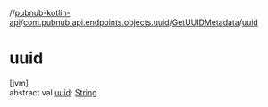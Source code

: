 //[pubnub-kotlin-api](../../../index.md)/[com.pubnub.api.endpoints.objects.uuid](../index.md)/[GetUUIDMetadata](index.md)/[uuid](uuid.md)

# uuid

[jvm]\
abstract val [uuid](uuid.md): [String](https://kotlinlang.org/api/latest/jvm/stdlib/kotlin-stdlib/kotlin/-string/index.html)

